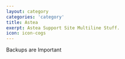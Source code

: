 ```yaml
---
layout: category
categories: 'category'
title: Astea
exerpt: Astea Support Site Multiline Stuff.
icon: icon-cogs
---
```

Backups are Important